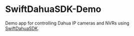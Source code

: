 # SwiftDahuaSDK-Demo

Demo app for controlling Dahua IP cameras and NVRs using [SwiftDahuaSDK](https://github.com/Sufi-Al-Hussaini/SwiftDahuaSDK).
